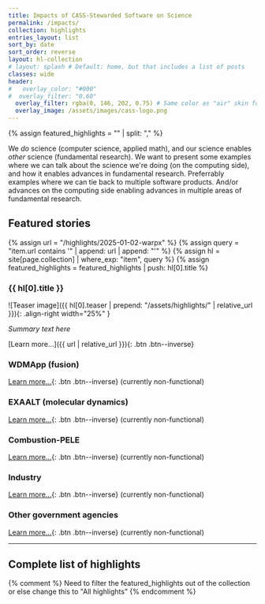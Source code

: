 ```yaml
---
title: Impacts of CASS-Stewarded Software on Science
permalink: /impacts/
collection: highlights
entries_layout: list
sort_by: date
sort_order: reverse
layout: hl-collection
# layout: splash # Default: home, but that includes a list of posts
classes: wide
header:
#   overlay_color: "#000"
#  overlay_filter: "0.60"
  overlay_filter: rgba(0, 146, 202, 0.75) # Same color as "air" skin footer
  overlay_image: /assets/images/cass-logo.png
---
```

{% assign featured_highlights = "" | split: "," %}

We *do* science (computer science, applied math), and our science enables *other* science (fundamental research).  We want to present some examples where we can talk about the science we're doing (on the computing side), and how it enables advances in fundamental research.  Preferrably examples where we can tie back to multiple software products.  And/or advances on the computing side enabling advances in multiple areas of fundamental research.

## Featured stories

{% assign url = "/highlights/2025-01-02-warpx" %}
{% assign query = "item.url contains '" | append: url | append: "'" %}
{% assign hl = site[page.collection] | where_exp: "item", query %}
{% assign featured_highlights = featured_highlights | push: hl[0].title %}

### {{ hl[0].title }}

![Teaser image]({{ hl[0].teaser | prepend: "/assets/highlights/" | relative_url }}){: .align-right width="25%" }

*Summary text here*

[Learn more...]({{ url | relative_url }}){: .btn .btn--inverse}

### WDMApp (fusion)

[Learn more...](#){: .btn .btn--inverse} (currently non-functional)

### EXAALT (molecular dynamics)

[Learn more...](#){: .btn .btn--inverse} (currently non-functional)

### Combustion-PELE

[Learn more...](#){: .btn .btn--inverse} (currently non-functional)

### Industry

[Learn more...](#){: .btn .btn--inverse} (currently non-functional)

### Other government agencies

[Learn more...](#){: .btn .btn--inverse} (currently non-functional)

<hr>

## Complete list of highlights
{% comment %}
  Need to filter the featured_highlights out of the collection
  or else change this to "All highlights"
{% endcomment %}
